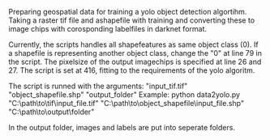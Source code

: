 Preparing geospatial data for training a yolo object detection algortihm. 
Taking a raster tif file and ashapefile with training and converting these to image chips with corosponding labelfiles in darknet format.

Currently, the scripts handles all shapefeatures as same object class (0). If a shapefile is representing another object class, change the "0" at line 79 in the script. 
The pixelsize of the output imagechips is specified at line 26 and 27. The script is set at 416, fitting to the requirements of the yolo algoritm. 

The script is runned with the arguments: "input_tif.tif" "object_shapefile.shp" "output_folder" 
Example: 
python data2yolo.py "C:\path\to\tif\input_file.tif" "C:\path\to\object_shapefile\input_file.shp" "C:\path\to\output\folder"

In the output folder, images and labels are put into seperate folders. 

